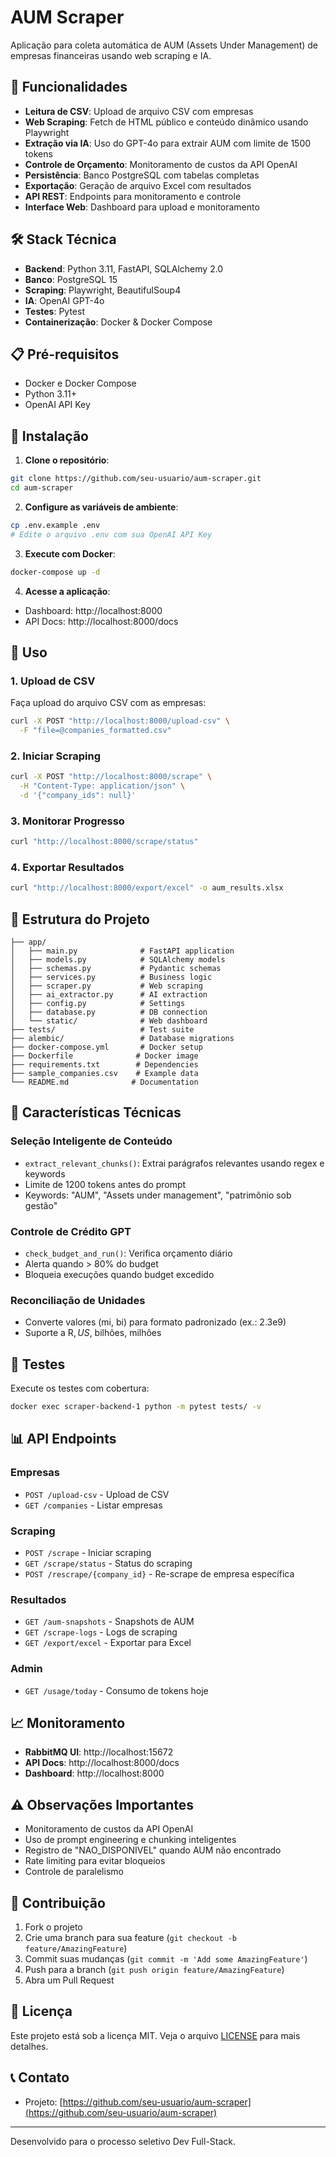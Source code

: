 # AUM Scraper

Aplicação para coleta automática de AUM (Assets Under Management) de empresas financeiras usando web scraping e IA.

## 🚀 Funcionalidades

- **Leitura de CSV**: Upload de arquivo CSV com empresas
- **Web Scraping**: Fetch de HTML público e conteúdo dinâmico usando Playwright
- **Extração via IA**: Uso do GPT-4o para extrair AUM com limite de 1500 tokens
- **Controle de Orçamento**: Monitoramento de custos da API OpenAI
- **Persistência**: Banco PostgreSQL com tabelas completas
- **Exportação**: Geração de arquivo Excel com resultados
- **API REST**: Endpoints para monitoramento e controle
- **Interface Web**: Dashboard para upload e monitoramento

## 🛠️ Stack Técnica

- **Backend**: Python 3.11, FastAPI, SQLAlchemy 2.0
- **Banco**: PostgreSQL 15
- **Scraping**: Playwright, BeautifulSoup4
- **IA**: OpenAI GPT-4o
- **Testes**: Pytest
- **Containerização**: Docker & Docker Compose

## 📋 Pré-requisitos

- Docker e Docker Compose
- Python 3.11+
- OpenAI API Key

## 🚀 Instalação

1. **Clone o repositório**:
```bash
git clone https://github.com/seu-usuario/aum-scraper.git
cd aum-scraper
```

2. **Configure as variáveis de ambiente**:
```bash
cp .env.example .env
# Edite o arquivo .env com sua OpenAI API Key
```

3. **Execute com Docker**:
```bash
docker-compose up -d
```

4. **Acesse a aplicação**:
- Dashboard: http://localhost:8000
- API Docs: http://localhost:8000/docs

## 📖 Uso

### 1. Upload de CSV
Faça upload do arquivo CSV com as empresas:
```bash
curl -X POST "http://localhost:8000/upload-csv" \
  -F "file=@companies_formatted.csv"
```

### 2. Iniciar Scraping
```bash
curl -X POST "http://localhost:8000/scrape" \
  -H "Content-Type: application/json" \
  -d '{"company_ids": null}'
```

### 3. Monitorar Progresso
```bash
curl "http://localhost:8000/scrape/status"
```

### 4. Exportar Resultados
```bash
curl "http://localhost:8000/export/excel" -o aum_results.xlsx
```

## 📁 Estrutura do Projeto

```
├── app/
│   ├── main.py              # FastAPI application
│   ├── models.py            # SQLAlchemy models
│   ├── schemas.py           # Pydantic schemas
│   ├── services.py          # Business logic
│   ├── scraper.py           # Web scraping
│   ├── ai_extractor.py      # AI extraction
│   ├── config.py            # Settings
│   ├── database.py          # DB connection
│   └── static/              # Web dashboard
├── tests/                   # Test suite
├── alembic/                 # Database migrations
├── docker-compose.yml       # Docker setup
├── Dockerfile              # Docker image
├── requirements.txt        # Dependencies
├── sample_companies.csv    # Example data
└── README.md              # Documentation
```

## 🔧 Características Técnicas

### Seleção Inteligente de Conteúdo
- `extract_relevant_chunks()`: Extrai parágrafos relevantes usando regex e keywords
- Limite de 1200 tokens antes do prompt
- Keywords: "AUM", "Assets under management", "patrimônio sob gestão"

### Controle de Crédito GPT
- `check_budget_and_run()`: Verifica orçamento diário
- Alerta quando > 80% do budget
- Bloqueia execuções quando budget excedido

### Reconciliação de Unidades
- Converte valores (mi, bi) para formato padronizado (ex.: 2.3e9)
- Suporte a R$, US$, bilhões, milhões

## 🧪 Testes

Execute os testes com cobertura:
```bash
docker exec scraper-backend-1 python -m pytest tests/ -v
```

## 📊 API Endpoints

### Empresas
- `POST /upload-csv` - Upload de CSV
- `GET /companies` - Listar empresas

### Scraping
- `POST /scrape` - Iniciar scraping
- `GET /scrape/status` - Status do scraping
- `POST /rescrape/{company_id}` - Re-scrape de empresa específica

### Resultados
- `GET /aum-snapshots` - Snapshots de AUM
- `GET /scrape-logs` - Logs de scraping
- `GET /export/excel` - Exportar para Excel

### Admin
- `GET /usage/today` - Consumo de tokens hoje

## 📈 Monitoramento

- **RabbitMQ UI**: http://localhost:15672
- **API Docs**: http://localhost:8000/docs
- **Dashboard**: http://localhost:8000

## ⚠️ Observações Importantes

- Monitoramento de custos da API OpenAI
- Uso de prompt engineering e chunking inteligentes
- Registro de "NAO_DISPONIVEL" quando AUM não encontrado
- Rate limiting para evitar bloqueios
- Controle de paralelismo

## 🤝 Contribuição

1. Fork o projeto
2. Crie uma branch para sua feature (`git checkout -b feature/AmazingFeature`)
3. Commit suas mudanças (`git commit -m 'Add some AmazingFeature'`)
4. Push para a branch (`git push origin feature/AmazingFeature`)
5. Abra um Pull Request

## 📄 Licença

Este projeto está sob a licença MIT. Veja o arquivo [LICENSE](LICENSE) para mais detalhes.

## 📞 Contato

- Projeto: [https://github.com/seu-usuario/aum-scraper](https://github.com/seu-usuario/aum-scraper)

---

Desenvolvido para o processo seletivo Dev Full-Stack.
